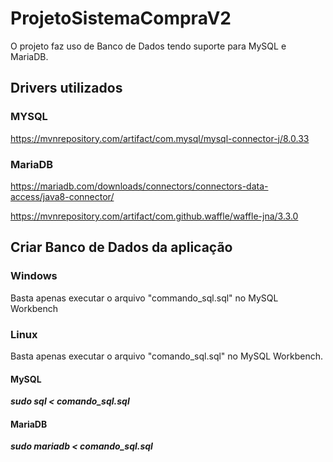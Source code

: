 # ProjetoSistemaCompraV2

O projeto faz uso de Banco de Dados tendo suporte para MySQL e MariaDB.


## Drivers utilizados

### MYSQL
https://mvnrepository.com/artifact/com.mysql/mysql-connector-j/8.0.33

### MariaDB

https://mariadb.com/downloads/connectors/connectors-data-access/java8-connector/

https://mvnrepository.com/artifact/com.github.waffle/waffle-jna/3.3.0

## Criar Banco de Dados da aplicação

### Windows

Basta apenas executar o arquivo "commando_sql.sql" no MySQL Workbench

### Linux

Basta apenas executar o arquivo "comando_sql.sql" no MySQL Workbench.

#### MySQL

***sudo sql < comando_sql.sql***

#### MariaDB

***sudo mariadb < comando_sql.sql***
